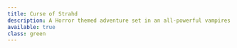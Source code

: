 ```yaml
---
title: Curse of Strahd
description: A Horror themed adventure set in an all-powerful vampires mini realm
available: true
class: green
---
```

